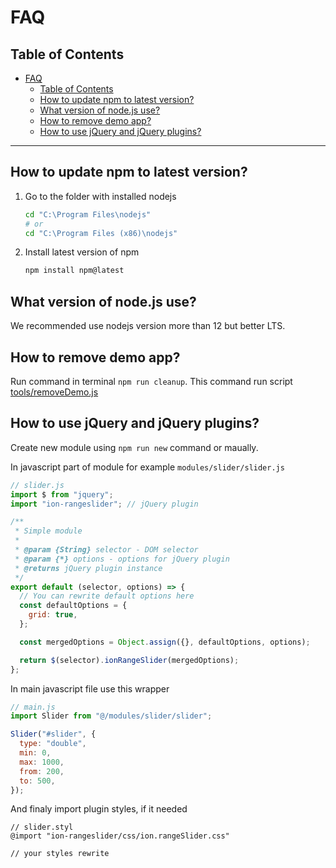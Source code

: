 # FAQ

## Table of Contents

- [FAQ](#faq)
  - [Table of Contents](#table-of-contents)
  - [How to update npm to latest version?](#how-to-update-npm-to-latest-version)
  - [What version of node.js use?](#what-version-of-nodejs-use)
  - [How to remove demo app?](#how-to-remove-demo-app)
  - [How to use jQuery and jQuery plugins?](#how-to-use-jquery-and-jquery-plugins)

---

<a name="how-to-update-npm-to-latest-version"></a>

## How to update npm to latest version?

1.  Go to the folder with installed nodejs

    ```bash
    cd "C:\Program Files\nodejs"
    # or
    cd "C:\Program Files (x86)\nodejs"
    ```

2.  Install latest version of npm

    ```bash
    npm install npm@latest
    ```

<a name="what-version-of-nodejs-use"></a>

## What version of node.js use?

We recommended use nodejs version more than 12 but better LTS.

<a name="how-to-remove-demo-app"></a>

## How to remove demo app?

Run command in terminal `npm run cleanup`. This command run script [tools/removeDemo.js](../tools/removeDemo.js)

<a name="how-to-use-jquery-and-jquery-plugins"></a>

## How to use jQuery and jQuery plugins?

Create new module using `npm run new` command or maually.

In javascript part of module for example `modules/slider/slider.js`

```js
// slider.js
import $ from "jquery";
import "ion-rangeslider"; // jQuery plugin

/**
 * Simple module
 *
 * @param {String} selector - DOM selector
 * @param {*} options - options for jQuery plugin
 * @returns jQuery plugin instance
 */
export default (selector, options) => {
  // You can rewrite default options here
  const defaultOptions = {
    grid: true,
  };

  const mergedOptions = Object.assign({}, defaultOptions, options);

  return $(selector).ionRangeSlider(mergedOptions);
};
```

In main javascript file use this wrapper

```js
// main.js
import Slider from "@/modules/slider/slider";

Slider("#slider", {
  type: "double",
  min: 0,
  max: 1000,
  from: 200,
  to: 500,
});
```

And finaly import plugin styles, if it needed

```styl
// slider.styl
@import "ion-rangeslider/css/ion.rangeSlider.css"

// your styles rewrite
```
